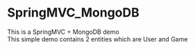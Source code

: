 # SpringMVC_MongoDB
This is a SpringMVC + MongoDB demo <br />
This simple demo contains 2 entities which are User and Game

